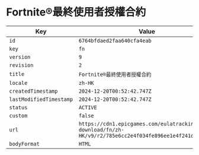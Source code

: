 # Fortnite®最終使用者授權合約

| Key | Value |
| --- | ----- |
| `id` | `6764bfdaed2faa640cfa4eab` |
| `key` | `fn` |
| `version` | `9` |
| `revision` | `2` |
| `title` | `Fortnite®最終使用者授權合約` |
| `locale` | `zh-HK` |
| `createdTimestamp` | `2024-12-20T00:52:42.747Z` |
| `lastModifiedTimestamp` | `2024-12-20T00:52:42.747Z` |
| `status` | `ACTIVE` |
| `custom` | `false` |
| `url` | `https://cdn1.epicgames.com/eulatracking-download/fn/zh-HK/v9/r2/785e6cc2e4f034fe896ee1e4f241ddbc.pdf` |
| `bodyFormat` | `HTML` |
